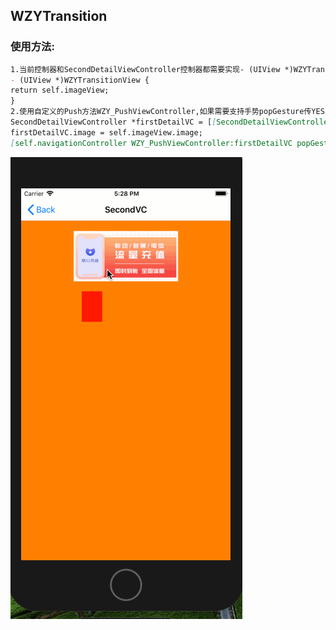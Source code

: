 ## WZYTransition

### 使用方法:
```markdown
1.当前控制器和SecondDetailViewController控制器都需要实现- (UIView *)WZYTransitionView方法,不能放回nil;
- (UIView *)WZYTransitionView {
return self.imageView;
}
2.使用自定义的Push方法WZY_PushViewController,如果需要支持手势popGesture传YES;
SecondDetailViewController *firstDetailVC = [[SecondDetailViewController alloc] init];
firstDetailVC.image = self.imageView.image;
[self.navigationController WZY_PushViewController:firstDetailVC popGesture:YES];
```
![](https://github.com/wuzhiyong168/WZYTransition/blob/master/WZYTransition.gif)
